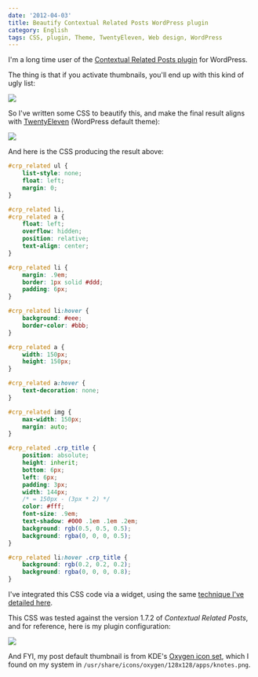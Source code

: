 ```yaml
---
date: '2012-04-03'
title: Beautify Contextual Related Posts WordPress plugin
category: English
tags: CSS, plugin, Theme, TwentyEleven, Web design, WordPress
---
```


I'm a long time user of the [Contextual Related Posts plugin](https://wordpress.org/extend/plugins/contextual-related-posts/) for WordPress.

The thing is that if you activate thumbnails, you'll end up with this kind of ugly list:

![]({attach}contextual-related-posts-default-style.png)

So I've written some CSS to beautify this, and make the final result aligns with [TwentyEleven](https://theme.wordpress.com/themes/twentyeleven/) (WordPress default theme):

![]({attach}contextual-related-posts-custom-style.png)

And here is the CSS producing the result above:

```css
#crp_related ul {
    list-style: none;
    float: left;
    margin: 0;
}

#crp_related li,
#crp_related a {
    float: left;
    overflow: hidden;
    position: relative;
    text-align: center;
}

#crp_related li {
    margin: .9em;
    border: 1px solid #ddd;
    padding: 6px;
}

#crp_related li:hover {
    background: #eee;
    border-color: #bbb;
}

#crp_related a {
    width: 150px;
    height: 150px;
}

#crp_related a:hover {
    text-decoration: none;
}

#crp_related img {
    max-width: 150px;
    margin: auto;
}

#crp_related .crp_title {
    position: absolute;
    height: inherit;
    bottom: 6px;
    left: 6px;
    padding: 3px;
    width: 144px;
    /* = 150px - (3px * 2) */
    color: #fff;
    font-size: .9em;
    text-shadow: #000 .1em .1em .2em;
    background: rgb(0.5, 0.5, 0.5);
    background: rgba(0, 0, 0, 0.5);
}

#crp_related li:hover .crp_title {
    background: rgb(0.2, 0.2, 0.2);
    background: rgba(0, 0, 0, 0.8);
}
```

I've integrated this CSS code via a widget, using the same [technique I've detailed here]({filename}/2011/new-blog-header-and-tiny-wordpress-theme-customizations.md).

This CSS was tested against the version 1.7.2 of _Contextual Related Posts_, and for reference, here is my plugin configuration:

![]({attach}contextual-related-posts-config.png)

And FYI, my post default thumbnail is from KDE's [Oxygen icon set](https://www.oxygen-icons.org/), which I found on my system in `/usr/share/icons/oxygen/128x128/apps/knotes.png`.
